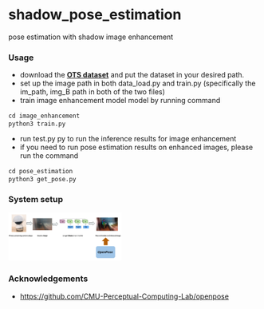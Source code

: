 # shadow_pose_estimation
pose estimation with shadow image enhancement
### Usage
- download the **[OTS dataset](https://sites.google.com/view/reside-dehaze-datasets/reside-%CE%B2)** and put the dataset in your desired path.
- set up the image path in both data_load.py and train.py (specifically the im_path, img_B path in both of the two files)
- train image enhancement model model by running command 
```
cd image_enhancement
python3 train.py
```
- run test.py py to run the inference results for image enhancement
- if you need to run pose estimation results on enhanced images, please run the command
```
cd pose_estimation
python3 get_pose.py
```
### System setup
<img src="res.png" width=45% height=45%> 

### Acknowledgements
- https://github.com/CMU-Perceptual-Computing-Lab/openpose
